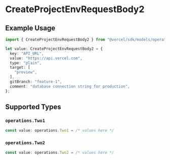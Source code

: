 # CreateProjectEnvRequestBody2

## Example Usage

```typescript
import { CreateProjectEnvRequestBody2 } from "@vercel/sdk/models/operations";

let value: CreateProjectEnvRequestBody2 = {
  key: "API_URL",
  value: "https://api.vercel.com",
  type: "plain",
  target: [
    "preview",
  ],
  gitBranch: "feature-1",
  comment: "database connection string for production",
};
```

## Supported Types

### `operations.Two1`

```typescript
const value: operations.Two1 = /* values here */
```

### `operations.Two2`

```typescript
const value: operations.Two2 = /* values here */
```

